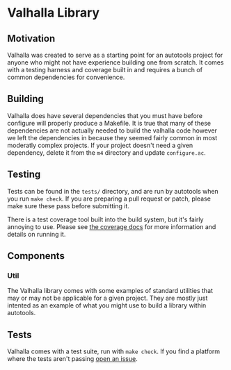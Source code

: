 # Valhalla Library #

## Motivation ##

Valhalla was created to serve as a starting point for an autotools project for anyone who might not have experience building one from scratch. It comes with a testing harness and coverage built in and requires a bunch of common dependencies for convenience.

## Building ##

Valhalla does have several dependencies that you must have before configure will properly produce a Makefile. It is true that many of these dependencies are not actually needed to build the valhalla code however we left the dependencies in because they seemed fairly common in most moderatly complex projects. If your project doesn't need a given dependency, delete it from the `m4` directory and update `configure.ac`.

## Testing ##

Tests can be found in the `tests/` directory, and are run by autotools when you run `make check`. If you are preparing a pull request or patch, please make sure these pass before submitting it.

There is a test coverage tool built into the build system, but it's fairly annoying to use. Please see
[the coverage docs](test_coverage.md) for more information and details on running it.

## Components ##

### Util ###

The Valhalla library comes with some examples of standard utilities that may or may not be applicable for a given project. They are mostly just intented as an example of what you might use to build a library within autotools. 

## Tests ##
Valhalla comes with a test suite, run with ``make check``. If you find a platform where the tests aren't passing [open an issue](https://github.com/mapzen/valhalla/issues/new).
